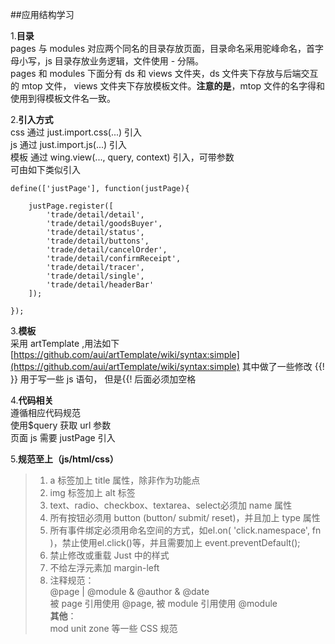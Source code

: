 ##应用结构学习

1.**目录**     
pages 与 modules 对应两个同名的目录存放页面，目录命名采用驼峰命名，首字母小写，js 目录存放业务逻辑，文件使用 - 分隔。      
pages 和 modules 下面分有 ds 和 views 文件夹，ds 文件夹下存放与后端交互的 mtop 文件， views 文件夹下存放模板文件。**注意的是**，mtop 文件的名字得和使用到得模板文件名一致。

2.**引入方式**     
css 通过 just.import.css(...) 引入   
js 通过 just.import.js(...) 引入     
模板 通过 wing.view(..., query, context) 引入，可带参数      
可由如下类似引入       

```        
define(['justPage'], function(justPage){
	
    justPage.register([
        'trade/detail/detail',
        'trade/detail/goodsBuyer',
        'trade/detail/status',
        'trade/detail/buttons',
        'trade/detail/cancelOrder',
        'trade/detail/confirmReceipt',
        'trade/detail/tracer',
        'trade/detail/single',
        'trade/detail/headerBar'
    ]);
    
});

```         

3.**模板**   
采用 artTemplate ,用法如下 [https://github.com/aui/artTemplate/wiki/syntax:simple](https://github.com/aui/artTemplate/wiki/syntax:simple)  其中做了一些修改 {{! }} 用于写一些 js 语句， 但是{{! 后面必须加空格     

4.**代码相关**      
遵循相应代码规范  
使用$query 获取 url 参数     
页面 js 需要 justPage 引入  

5.**规范至上（js/html/css）**       
>1. a 标签加上 title 属性，除非作为功能点    
>2. img 标签加上 alt 标签    
>3. text、radio、checkbox、textarea、select必须加 name 属性     
>4. 所有按钮必须用 button (button/ submit/ reset)，并且加上 type 属性
>5. 所有事件绑定必须用命名空间的方式，如el.on( 'click.namespace', fn )，禁止使用el.click()等，并且需要加上  event.preventDefault();
>6. 禁止修改或重载 Just 中的样式
>7. 不给左浮元素加 margin-left      
>8. 注释规范：   
>@page | @module & @author & @date   
>被 page 引用使用 @page, 被 module 引用使用 @module    
>**其他**：      
>mod unit zone 等一些 CSS 规范
